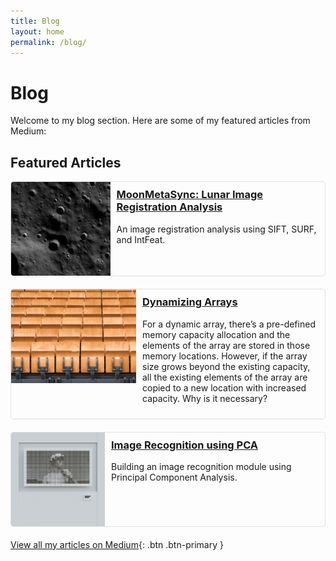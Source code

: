 ```yaml
---
title: Blog
layout: home
permalink: /blog/
---
```



# Blog

Welcome to my blog section. Here are some of my featured articles from Medium:

## Featured Articles

<div class="blog-preview">
  <img src="assets/image_0.png" alt="Preview of Blog 1">
  <div class="blog-info">
    <h3><a href="https://medium.com/@ashu1069/moonmetasync-lunar-image-registration-analysis-2aca774f780d?sk=0793011eecb40414061dcb80f7154f33" target="_blank">MoonMetaSync: Lunar Image Registration Analysis</a></h3>
    <p>An image registration analysis using SIFT, SURF, and IntFeat.</p>
  </div>
</div>

<div class="blog-preview">
  <img src="assets/pawel-czerwinski-VhDgReMsz8w-unsplash.jpg" alt="Preview of Blog 2">
  <div class="blog-info">
    <h3><a href="https://medium.com/@ashu1069/dynamizing-arrays-be949b7395eb" target="_blank">Dynamizing Arrays</a></h3>
    <p>For a dynamic array, there’s a pre-defined memory capacity allocation and the elements of the array are stored in those memory locations. However, if the array size grows beyond the existing capacity, all the existing elements of the array are copied to a new location with increased capacity. Why is it necessary?</p>
  </div>
</div>

<div class="blog-preview">
  <img src="assets/simon-lee-EXgCBYk4wCc-unsplash (1).jpg" alt="Preview of Blog 3">
  <div class="blog-info">
    <h3><a href="https://medium.com/@ashu1069/image-recognition-using-pca-0a2cb14508fc?sk=81c44a9cecfc284828982ceee39bc3c1" target="_blank">Image Recognition using PCA</a></h3>
    <p>Building an image recognition module using Principal Component Analysis.</p>
  </div>
</div>

[View all my articles on Medium](https://medium.com/@ashu1069){: .btn .btn-primary }

<style>
.blog-preview {
  display: flex;
  margin-bottom: 20px;
  border: 1px solid #e0e0e0;
  border-radius: 5px;
  overflow: hidden;
}
.blog-preview img {
  width: 200px;
  height: 150px;
  object-fit: cover;
}
.blog-info {
  padding: 10px;
}
.blog-info h3 {
  margin-top: 0;
}
.btn {
  display: inline-block;
  padding: 10px 20px;
  background-color: #0366d6;
  color: white;
  text-decoration: none;
  border-radius: 5px;
  transition: background-color 0.3s ease;
}
.btn:hover {
  background-color: #024ea4;
}
</style>